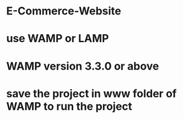 # E-Commerce-Website
# use WAMP or LAMP
# WAMP version 3.3.0 or above
# save the project in www folder of WAMP to run the project
